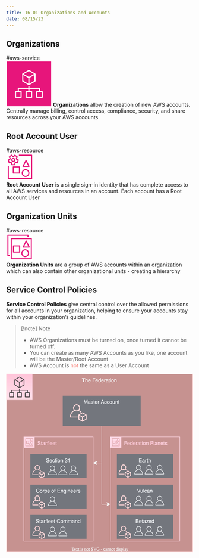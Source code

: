 ```yaml
---
title: 16-01 Organizations and Accounts
date: 08/15/23
---
```


## Organizations

\#aws-service   
![35](images/icons/Organizations_Icon.png) **Organizations** allow the creation of new AWS accounts. Centrally manage billing, control access, compliance, security, and share resources across your AWS accounts.

## Root Account User

\#aws-resource   
![35](images/icons/Root_Account_Icon.png)  
**Root Account User** is a single sign-in identity that has complete access to all AWS services and resources in an account. Each account has a Root Account User

## Organization Units

\#aws-resource   
![35](images/icons/Organizational_Unit_Icon.png)  
**Organization Units** are a group of AWS accounts within an organization which can also contain other organizational units - creating a hierarchy

## Service Control Policies

**Service Control Policies** give central control over the allowed permissions for all accounts in your organization, helping to ensure your accounts stay within your organization’s guidelines.

 > 
 > \[!note\] Note
 > 
 > * AWS Organizations must be turned on, once turned it cannot be turned off.
 > * You can create as many AWS Accounts as you like, one account will be the Master/Root Account
 > * AWS Account is <span style="color:#f8857d">not</span> the same as a User Account

![](images/16_Governance/16-01/16-01_Diagram.drawio.svg)
